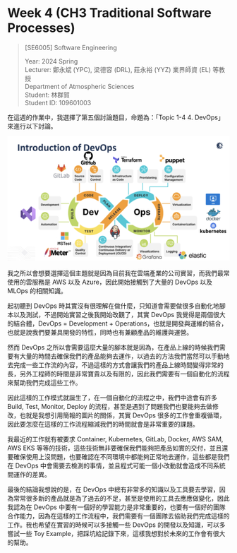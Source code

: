 # Week 4 (CH3 Traditional Software Processes)

> [SE6005] Software Engineering
> 
> Year: 2024 Spring   
> Lecturer: 鄭永斌 (YPC), 梁德容 (DRL), 莊永裕 (YYZ) 業界師資 (EL) 等教授  
> Department of Atmospheric Sciences  
> Student: 林群賀  
> Student ID: 109601003

在這週的作業中，我選擇了第五個討論題目，命題為：「Topic 1-4 4. DevOps」來進行以下討論。

![](./imgs/cover.png)

我之所以會想要選擇這個主題就是因為目前我在雲端產業的公司實習，而我們最常使用的雲服務是 AWS 以及 Azure，因此開始接觸到了大量的 DevOps 以及 MLOps 的相關知識。

起初聽到 DevOps 時其實沒有很理解在做什麼，只知道會需要做很多自動化地腳本以及測試，不過開始實習之後我開始改觀了，其實 DevOps 我覺得是兩個很大的結合體，DevOps = Development + Operations，也就是開發與運維的結合，也就是說我們要兼具開發的特性，同時也有兼顧產品的維護與運營。

然而 DevOps 之所以會需要這麼大量的腳本就是因為，在產品上線的時候我們需要有大量的時間去確保我們的產品能夠去運作，以過去的方法我們當然可以手動地去完成一些工作流的內容，不過這樣的方式會讓我們的產品上線時間變得非常的長，另外工程師的時間是非常寶貴以及有限的，因此我們需要有一個自動化的流程來幫助我們完成這些工作。

因此這樣的工作模式就誕生了，在一個自動化的流程之中，我們中途會有許多 Build, Test, Monitor, Deploy 的流程，甚至是遇到了問題我們也要能夠去做修改，也就是我想引用簡報的圖片的關係，其實 DevOps 很多的工作會重複循環，因此要怎麼在這樣的工作流程縮減我們的時間就會是非常重要的課題。

我最近的工作就有被要求 Container, Kubernetes, GitLab, Docker, AWS SAM, AWS EKS 等等的技術，這些技術無非要確保我們能夠把產品如實的交付，並且還要確保使用上沒問題，也要確認在不同環境中都能夠正常地去運作，這些都是我們在 DevOps 中會需要去檢測的事情，並且程式可能一個小改動就會造成不同系統間運作的差異。

最後的結論我想說的是，在 DevOps 中總有非常多的知識以及工具要去學習，因為常常很多新的產品就是為了過去的不足，甚至是使用的工具去應應做變化，因此我認為在 DevOps 中要有一個好的學習能力是非常重要的，也要有一個好的團隊合作能力，因為在這樣的工作流程中，我們需要有一個團隊去協助我們完成這樣的工作。我也希望在實習的時候可以多接觸一些 DevOps 的開發以及知識，可以多嘗試一些 Toy Example，把踩坑給記錄下來，這樣我想對於未來的工作會有很大的幫助。